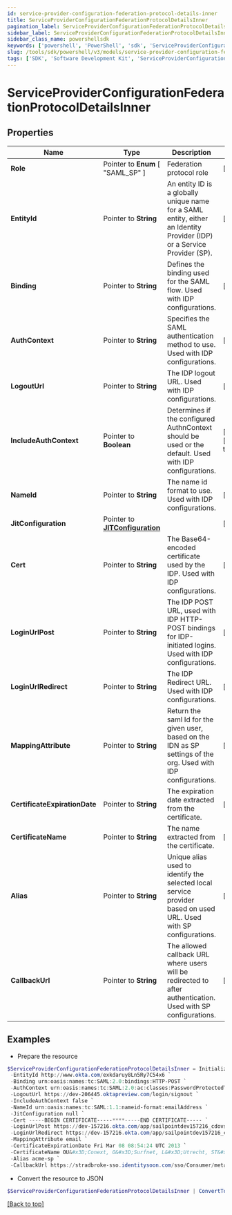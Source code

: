 ```yaml
---
id: service-provider-configuration-federation-protocol-details-inner
title: ServiceProviderConfigurationFederationProtocolDetailsInner
pagination_label: ServiceProviderConfigurationFederationProtocolDetailsInner
sidebar_label: ServiceProviderConfigurationFederationProtocolDetailsInner
sidebar_class_name: powershellsdk
keywords: ['powershell', 'PowerShell', 'sdk', 'ServiceProviderConfigurationFederationProtocolDetailsInner'] 
slug: /tools/sdk/powershell/v3/models/service-provider-configuration-federation-protocol-details-inner
tags: ['SDK', 'Software Development Kit', 'ServiceProviderConfigurationFederationProtocolDetailsInner']
---
```



# ServiceProviderConfigurationFederationProtocolDetailsInner

## Properties

Name | Type | Description | Notes
------------ | ------------- | ------------- | -------------
**Role** |  Pointer to  **Enum** [  "SAML_SP" ] | Federation protocol role | [optional] 
**EntityId** |  Pointer to **String** | An entity ID is a globally unique name for a SAML entity, either an Identity Provider (IDP) or a Service Provider (SP). | [optional] 
**Binding** |  Pointer to **String** | Defines the binding used for the SAML flow. Used with IDP configurations. | [optional] 
**AuthContext** |  Pointer to **String** | Specifies the SAML authentication method to use. Used with IDP configurations. | [optional] 
**LogoutUrl** |  Pointer to **String** | The IDP logout URL. Used with IDP configurations. | [optional] 
**IncludeAuthContext** |  Pointer to **Boolean** | Determines if the configured AuthnContext should be used or the default. Used with IDP configurations. | [optional] [default to $false]
**NameId** |  Pointer to **String** | The name id format to use. Used with IDP configurations. | [optional] 
**JitConfiguration** |  Pointer to [**JITConfiguration**](jit-configuration) |  | [optional] 
**Cert** |  Pointer to **String** | The Base64-encoded certificate used by the IDP. Used with IDP configurations. | [optional] 
**LoginUrlPost** |  Pointer to **String** | The IDP POST URL, used with IDP HTTP-POST bindings for IDP-initiated logins. Used with IDP configurations. | [optional] 
**LoginUrlRedirect** |  Pointer to **String** | The IDP Redirect URL. Used with IDP configurations. | [optional] 
**MappingAttribute** |  Pointer to **String** | Return the saml Id for the given user, based on the IDN as SP settings of the org. Used with IDP configurations. | [optional] 
**CertificateExpirationDate** |  Pointer to **String** | The expiration date extracted from the certificate. | [optional] 
**CertificateName** |  Pointer to **String** | The name extracted from the certificate. | [optional] 
**Alias** |  Pointer to **String** | Unique alias used to identify the selected local service provider based on used URL. Used with SP configurations. | [optional] 
**CallbackUrl** |  Pointer to **String** | The allowed callback URL where users will be redirected to after authentication. Used with SP configurations. | [optional] 

## Examples

- Prepare the resource
```powershell
$ServiceProviderConfigurationFederationProtocolDetailsInner = Initialize-PSSailpoint.V3ServiceProviderConfigurationFederationProtocolDetailsInner  -Role SAML_SP `
 -EntityId http://www.okta.com/exkdaruy8Ln5Ry7C54x6 `
 -Binding urn:oasis:names:tc:SAML:2.0:bindings:HTTP-POST `
 -AuthContext urn:oasis:names:tc:SAML:2.0:ac:classes:PasswordProtectedTransport `
 -LogoutUrl https://dev-206445.oktapreview.com/login/signout `
 -IncludeAuthContext false `
 -NameId urn:oasis:names:tc:SAML:1.1:nameid-format:emailAddress `
 -JitConfiguration null `
 -Cert -----BEGIN CERTIFICATE-----****-----END CERTIFICATE----- `
 -LoginUrlPost https://dev-157216.okta.com/app/sailpointdev157216_cdovsaml_1/exkdaruy8Ln5Ry7C54x6/sso/saml `
 -LoginUrlRedirect https://dev-157216.okta.com/app/sailpointdev157216_cdovsaml_1/exkdaruy8Ln5Ry7C54x6/sso/saml `
 -MappingAttribute email `
 -CertificateExpirationDate Fri Mar 08 08:54:24 UTC 2013 `
 -CertificateName OU&#x3D;Conext, O&#x3D;Surfnet, L&#x3D;Utrecht, ST&#x3D;Utrecht, C&#x3D;NL `
 -Alias acme-sp `
 -CallbackUrl https://stradbroke-sso.identitysoon.com/sso/Consumer/metaAlias/cdov-saml/sp
```

- Convert the resource to JSON
```powershell
$ServiceProviderConfigurationFederationProtocolDetailsInner | ConvertTo-JSON
```


[[Back to top]](#) 

